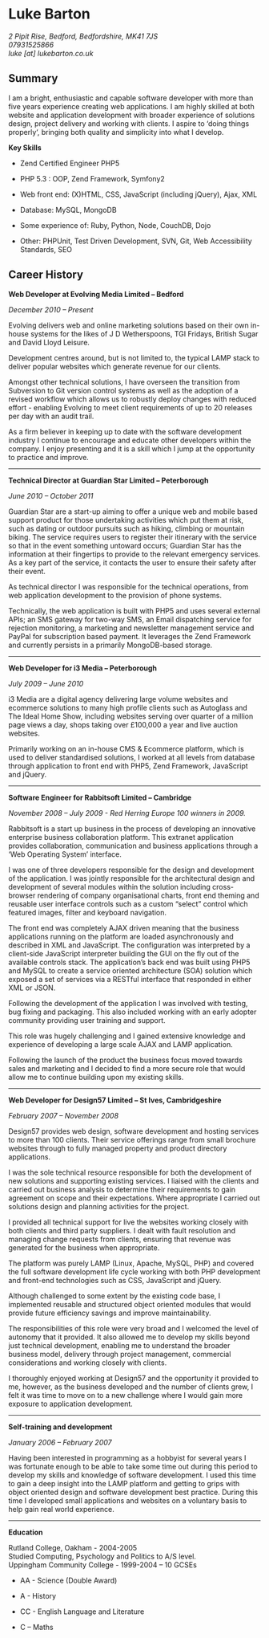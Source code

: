 Luke Barton
===========

_2 Pipit Rise, Bedford, Bedfordshire, MK41 7JS  
07931525866  
luke [at] lukebarton.co.uk_

Summary
-------

I am a bright, enthusiastic and capable software developer with more than five years experience creating web applications. I am highly skilled at both website and application development with broader experience of solutions design, project delivery and working with clients. I aspire to ‘doing things properly‘, bringing both quality and simplicity into what I develop.

**Key Skills**

* Zend Certified Engineer PHP5

* PHP 5.3 : OOP, Zend Framework, Symfony2

* Web front end: (X)HTML, CSS, JavaScript (including jQuery), Ajax, XML

* Database: MySQL, MongoDB

* Some experience of: Ruby, Python, Node, CouchDB, Dojo

* Other: PHPUnit, Test Driven Development, SVN, Git, Web Accessibility Standards, SEO 

Career History
--------------

**Web Developer at Evolving Media Limited – Bedford**

_December 2010 – Present_

Evolving delivers web and online marketing solutions based on their own in-house systems for the likes of J D Wetherspoons, TGI Fridays, British Sugar and David Lloyd Leisure.

Development centres around, but is not limited to, the typical LAMP stack to deliver popular websites which generate revenue for our clients.

Amongst other technical solutions, I have overseen the transition from Subversion to Git version control systems as well as the adoption of a revised workflow which allows us to robustly deploy changes with reduced effort - enabling Evolving to meet client requirements of up to 20 releases per day with an audit trail.

As a firm believer in keeping up to date with the software development industry I continue to encourage and educate other developers within the company. I enjoy presenting and it is a skill which I jump at the opportunity to practice and improve.

---

**Technical Director at Guardian Star Limited – Peterborough**

_June 2010 – October 2011_

Guardian Star are a start-up aiming to offer a unique web and mobile based support product for those undertaking activities which put them at risk, such as dating or outdoor pursuits such as hiking, climbing or mountain biking. The service requires users to register their itinerary with the service so that in the event something untoward occurs; Guardian Star has the information at their fingertips to provide to the relevant emergency services. As a key part of the service, it contacts the user to ensure their safety after their event.

As technical director I was responsible for the technical operations, from web application development to the provision of phone systems. 

Technically, the web application is built with PHP5 and uses several external APIs; an SMS gateway for two-way SMS, an Email dispatching service for rejection monitoring, a marketing and newsletter management service and PayPal for subscription based payment. It leverages the Zend Framework and currently persists in a primarily MongoDB-based storage.

---

**Web Developer for i3 Media – Peterborough**

_July 2009 – June 2010_

i3 Media are a digital agency delivering large volume websites and ecommerce solutions to many high profile clients such as Autoglass and The Ideal Home Show, including websites serving over quarter of a million page views a day, shops taking over £100,000 a year and live auction websites. 

Primarily working on an in-house CMS & Ecommerce platform, which is used to deliver standardised solutions, I worked at all levels from database through application to front end with PHP5, Zend Framework, JavaScript and jQuery.

---

**Software Engineer for Rabbitsoft Limited – Cambridge**

_November 2008 – July 2009 - Red Herring Europe 100 winners in 2009._

Rabbitsoft is a start up business in the process of developing an innovative enterprise business collaboration platform. This extranet application provides collaboration, communication and business applications through a ‘Web Operating System’ interface.

I was one of three developers responsible for the design and development of the application.  I was jointly responsible for the architectural design and development of several modules within the solution including cross-browser rendering of company organisational charts, front end theming and reusable user interface controls such as a custom “select” control which featured images, filter and keyboard navigation.

The front end was completely AJAX driven meaning that the business applications running on the platform are loaded asynchronously and described in XML and JavaScript. The configuration was interpreted by a client-side JavaScript interpreter building the GUI on the fly out of the available controls stack.  The application’s back end was built using PHP5 and MySQL to create a service oriented architecture (SOA) solution which exposed a set of services via a RESTful interface that responded in either XML or JSON.

Following the development of the application I was involved with testing, bug fixing and packaging. This also included working with an early adopter community providing user training and support.

This role was hugely challenging and I gained extensive knowledge and experience of developing a large scale AJAX and LAMP application. 

Following the launch of the product the business focus moved towards sales and marketing and I decided to find a more secure role that would allow me to continue building upon my existing skills.

---

**Web Developer for Design57 Limited – St Ives, Cambridgeshire**

_February 2007 – November 2008_

Design57 provides web design, software development and hosting services to more than 100 clients.  Their service offerings range from small brochure websites through to fully managed property and product directory applications.

I was the sole technical resource responsible for both the development of new solutions and supporting existing services.  I liaised with the clients and carried out business analysis to determine their requirements to gain agreement on scope and their expectations. Where appropriate I carried out solutions design and planning activities for the project.  

I provided all technical support for live the websites working closely with both clients and third party suppliers. I dealt with fault resolution and managing change requests from clients, ensuring that revenue was generated for the business when appropriate.

The platform was purely LAMP (Linux, Apache, MySQL, PHP) and covered the full software development life cycle working with both PHP development and front-end technologies such as CSS, JavaScript and jQuery.

Although challenged to some extent by the existing code base, I implemented reusable and structured object oriented modules that would provide future efficiency savings and improve maintainability.

The responsibilities of this role were very broad and I welcomed the level of autonomy that it provided. It also allowed me to develop my skills beyond just technical development, enabling me to understand the broader business model, delivery through project management, commercial considerations and working closely with clients. 

I thoroughly enjoyed working at Design57 and the opportunity it provided to me, however, as the business developed and the number of clients grew, I felt it was time to move on to a new challenge where I would gain more exposure to application development.

---

**Self-training and development**

_January 2006 – February 2007_

Having been interested in programming as a hobbyist for several years I was fortunate enough to be able to take some time out during this period to develop my skills and knowledge of software development.  I used this time to gain a deep insight into the LAMP platform and getting to grips with object oriented design and software development best practice. During this time I developed small applications and websites on a voluntary basis to help gain real world experience.  

---

**Education**

Rutland College, Oakham - 2004-2005  
Studied Computing, Psychology and Politics to A/S level.  
Uppingham Community College - 1999-2004 – 10 GCSEs

* AA - Science (Double Award)

* A - History

* CC - English Language and Literature 

* C – Maths